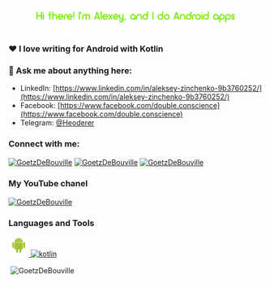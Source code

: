 <p align="center"><a href="https://goetzdebouville.github.io/GoetzDeBouville/"><img width="80%" alt="Hello, I'm Alexey, android developer/freelancer/digital nomad 🧭" src="./assets/header_text.png" /></a></p>


### ❤️ I love writing for Android with Kotlin

### 💬 Ask me about anything here:
- LinkedIn: [https://www.linkedin.com/in/aleksey-zinchenko-9b3760252/](https://www.linkedin.com/in/aleksey-zinchenko-9b3760252/)
- Facebook: [https://www.facebook.com/double.conscience](https://www.facebook.com/double.conscience)
- Telegram: [@Heoderer](https://t.me/heoderer)

### Connect with me:

<p align="left">
<a href="https://www.facebook.com/double.conscience" target="blank"><img align="center" src="https://cdn.jsdelivr.net/npm/simple-icons@3.0.1/icons/facebook.svg" alt="GoetzDeBouville" height="30" width="40" /></a>
<a href="https://www.linkedin.com/in/aleksey-zinchenko-9b3760252/" target="blank"><img align="center" src="https://cdn.jsdelivr.net/npm/simple-icons@3.0.1/icons/linkedin.svg" alt="GoetzDeBouville" height="30" width="40" /></a>
<a href="https://t.me/heoderer" target="blank"><img align="center" src="https://cdn.jsdelivr.net/npm/simple-icons@3.0.1/icons/telegram.js" alt="GoetzDeBouville" height="30" width="40" /></a>
  
### My YouTube chanel

<a href="https://www.youtube.com/channel/UCA7m1QrtIv8pFu_IbI9SPVg" target="blank"><img align="center" src="https://cdn.jsdelivr.net/npm/simple-icons@3.0.1/icons/youtube.svg" alt="GoetzDeBouville" height="30" width="40" /></a>

### Languages and Tools

<p align="left"> <a href="https://developer.android.com" target="_blank"> <img src="https://raw.githubusercontent.com/devicons/devicon/master/icons/android/android-original-wordmark.svg" alt="android" width="40" height="40"/> </a> <a href="https://kotlinlang.org" target="_blank"> <img src="https://www.vectorlogo.zone/logos/kotlinlang/kotlinlang-icon.svg" alt="kotlin" width="40" height="40"/> </a> </p>

<p>&nbsp;<img align="center" src="https://github-readme-stats.vercel.app/api?username=GoetzDeBouville&show_icons=true&locale=en&theme=radical&hide_border=true&include_all_commits=true&count_private=true&line_height=30" alt="GoetzDeBouville" /></p>
